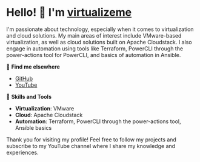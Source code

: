 # Hello! 👋 I'm [virtualizeme](https://github.com/virtualizeme)

I'm passionate about technology, especially when it comes to virtualization and cloud solutions. My main areas of interest include VMware-based virtualization, as well as cloud solutions built on Apache Cloudstack. I also engage in automation using tools like Terraform, PowerCLI through the power-actions tool for PowerCLI, and basics of automation in Ansible.

🔗 **Find me elsewhere**
- [GitHub](https://github.com/virtualizeme)
- [YouTube](https://www.youtube.com/virtualizeme)

💼 **Skills and Tools**
- **Virtualization**: VMware
- **Cloud**: Apache Cloudstack
- **Automation**: Terraform, PowerCLI through the power-actions tool, Ansible basics

Thank you for visiting my profile! Feel free to follow my projects and subscribe to my YouTube channel where I share my knowledge and experiences.
